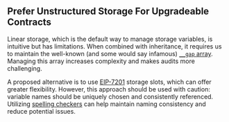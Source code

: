 ## Prefer Unstructured Storage For Upgradeable Contracts

Linear storage, which is the default way to manage storage variables, is intuitive but has limitations. When combined with inheritance, it requires us to maintain the well-known (and some would say infamous) [`__gap` array](https://docs.openzeppelin.com/upgrades-plugins/1.x/writing-upgradeable#storage-gaps). Managing this array increases complexity and makes audits more challenging. 

A proposed alternative is to use [EIP-7201](https://eips.ethereum.org/EIPS/eip-7201) storage slots, which can offer greater flexibility. However, this approach should be used with caution: variable names should be uniquely chosen and consistently referenced. Utilizing [spelling checkers](./use-spelling-checkers.md) can help maintain naming consistency and reduce potential issues.